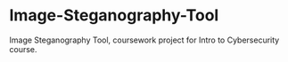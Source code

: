 # Image-Steganography-Tool
Image Steganography Tool, coursework project for Intro to Cybersecurity course.
